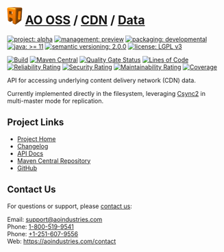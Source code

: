 # [<img src="ao-logo.png" alt="AO Logo" width="35" height="40">](https://github.com/ao-apps) [AO OSS](https://github.com/ao-apps/ao-oss) / [CDN](https://github.com/ao-apps/ao-cdn) / [Data](https://github.com/ao-apps/ao-cdn-data)

[![project: alpha](https://oss.aoapps.com/ao-badges/project-alpha.svg)](https://aoindustries.com/life-cycle#project-alpha)
[![management: preview](https://oss.aoapps.com/ao-badges/management-preview.svg)](https://aoindustries.com/life-cycle#management-preview)
[![packaging: developmental](https://oss.aoapps.com/ao-badges/packaging-developmental.svg)](https://aoindustries.com/life-cycle#packaging-developmental)  
[![java: &gt;= 11](https://oss.aoapps.com/ao-badges/java-11.svg)](https://docs.oracle.com/en/java/javase/11/)
[![semantic versioning: 2.0.0](https://oss.aoapps.com/ao-badges/semver-2.0.0.svg)](http://semver.org/spec/v2.0.0.html)
[![license: LGPL v3](https://oss.aoapps.com/ao-badges/license-lgpl-3.0.svg)](https://www.gnu.org/licenses/lgpl-3.0)

[![Build](https://github.com/ao-apps/ao-cdn-data/workflows/Build/badge.svg?branch=master)](https://github.com/ao-apps/ao-cdn-data/actions?query=workflow%3ABuild)
[![Maven Central](https://maven-badges.herokuapp.com/maven-central/com.aoapps/ao-cdn-data/badge.svg)](https://maven-badges.herokuapp.com/maven-central/com.aoapps/ao-cdn-data)
[![Quality Gate Status](https://sonarcloud.io/api/project_badges/measure?branch=master&project=com.aoapps%3Aao-cdn-data&metric=alert_status)](https://sonarcloud.io/dashboard?branch=master&id=com.aoapps%3Aao-cdn-data)
[![Lines of Code](https://sonarcloud.io/api/project_badges/measure?branch=master&project=com.aoapps%3Aao-cdn-data&metric=ncloc)](https://sonarcloud.io/component_measures?branch=master&id=com.aoapps%3Aao-cdn-data&metric=ncloc)  
[![Reliability Rating](https://sonarcloud.io/api/project_badges/measure?branch=master&project=com.aoapps%3Aao-cdn-data&metric=reliability_rating)](https://sonarcloud.io/component_measures?branch=master&id=com.aoapps%3Aao-cdn-data&metric=Reliability)
[![Security Rating](https://sonarcloud.io/api/project_badges/measure?branch=master&project=com.aoapps%3Aao-cdn-data&metric=security_rating)](https://sonarcloud.io/component_measures?branch=master&id=com.aoapps%3Aao-cdn-data&metric=Security)
[![Maintainability Rating](https://sonarcloud.io/api/project_badges/measure?branch=master&project=com.aoapps%3Aao-cdn-data&metric=sqale_rating)](https://sonarcloud.io/component_measures?branch=master&id=com.aoapps%3Aao-cdn-data&metric=Maintainability)
[![Coverage](https://sonarcloud.io/api/project_badges/measure?branch=master&project=com.aoapps%3Aao-cdn-data&metric=coverage)](https://sonarcloud.io/component_measures?branch=master&id=com.aoapps%3Aao-cdn-data&metric=Coverage)

API for accessing underlying content delivery network (CDN) data.

Currently implemented directly in the filesystem, leveraging [Csync2](https://github.com/LINBIT/csync2)
in multi-master mode for replication.

## Project Links
* [Project Home](https://oss.aoapps.com/cdn/data/)
* [Changelog](https://oss.aoapps.com/cdn/data/changelog)
* [API Docs](https://oss.aoapps.com/cdn/data/apidocs/)
* [Maven Central Repository](https://central.sonatype.com/search?namespace=com.aoapps&q=a%3Aao-cdn-data)
* [GitHub](https://github.com/ao-apps/ao-cdn-data)

## Contact Us
For questions or support, please [contact us](https://aoindustries.com/contact):

Email: [support@aoindustries.com](mailto:support@aoindustries.com)  
Phone: [1-800-519-9541](tel:1-800-519-9541)  
Phone: [+1-251-607-9556](tel:+1-251-607-9556)  
Web: https://aoindustries.com/contact
